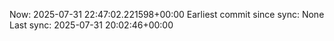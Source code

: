 Now: 2025-07-31 22:47:02.221598+00:00 Earliest commit since sync: None Last sync: 2025-07-31 20:02:46+00:00
